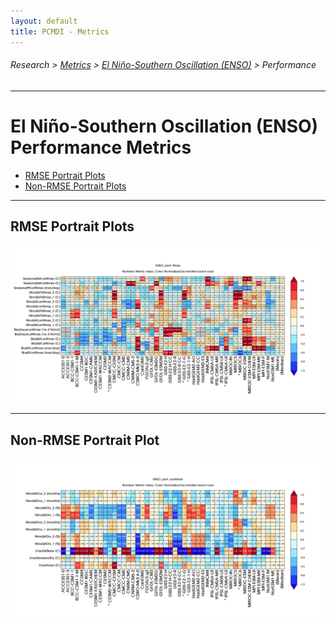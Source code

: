 ```yaml
---
layout: default
title: PCMDI - Metrics
---
```

###### Research > [Metrics][Metrics] > [El Niño-Southern Oscillation (ENSO)][description_enso] > Performance
---

# El Niño-Southern Oscillation (ENSO) Performance Metrics
- [RMSE Portrait Plots](#rmse)
- [Non-RMSE Portrait Plots](#nonrmse)

---

## <a name="rmse"></a>RMSE Portrait Plots
<img src="ENSO_perf_cmip_5and6_Rmse_PP_SidebySide_annotated.png">

---
## <a name="nonrmse"></a> Non-RMSE Portrait Plot
<img src="ENSO_perf_cmip_5and6_nonRmse_PP_SidebySide_annotated.png">



[Metrics]:{{site.baseurl}}/research/metrics/index.html
[description_enso]: {{site.baseurl}}/research/metrics/plot_description_enso.html
[rmse]: {{site.baseurl}}/research/metrics/enso/ENSO_perf_cmip_5and6_Rmse_PP_SidebySide_annotated.png
[nonrmse]: {{site.baseurl}}/research/metrics/enso/ENSO_perf_cmip_5and6_nonRmse_PP_SidebySide_annotated.png
